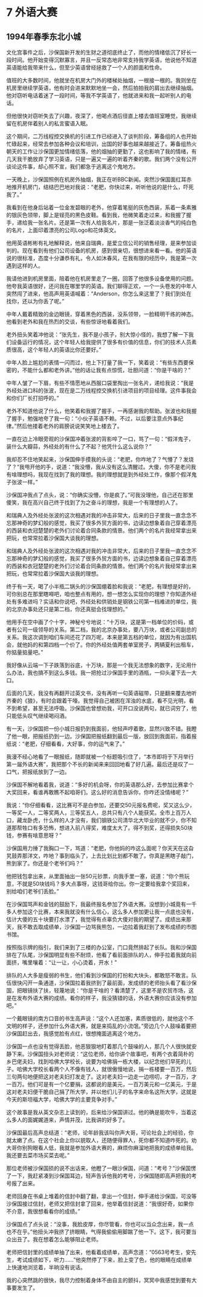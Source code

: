 # 7 外语大赛


## 1994年春季东北小城

文化宫事件之后，沙保国新开发的生财之道彻底终止了，而他的情绪低沉了好长一段时间。他开始变得沉默寡言，并且一反常态地非常支持我学英语，他说他不知道英语能给我带来什么，但至少英语曾经拯救了一个人的颜面和性命。

值班的大多数时间，他就坐在机房大门外的楼梯处抽烟，一根接一根的。我则坐在机房里继续学英语，他有时会进来默默地坐一会，然后拍拍我的肩出去继续抽烟。他对窃听电话着迷了一段时间，等我不学英语了，他就进来和我一起听别人的电话。

但他很快对窃听失去了兴趣，夜深了，他喝点酒后径直上楼去值班室睡觉，我继续留在机房伴着别人的私言蜜语入眠。

这个期间，二万线程控交换机的引进工作已经进入了谈判阶段，筹备组的人也开始忙碌起来，经常去参加各种会议和培训，出国的好事也越来越接近了。筹备组热火朝天的工作让沙保国更加情绪低落，他的烟抽的更勤了，这也影响了我的情绪，有几天我干脆放弃了学习英语，只是一遍又一遍的听着齐秦的歌。我们两个没有公开谈论这件事，却心照不宣，我们都急于逃离这个鬼地方。

一天晚上，沙保国照例在机房外抽烟，我正在听BBC新闻。突然沙保国面红耳赤地推开机房门，结结巴巴地对我说：“老肥，你快过来，听听他说的是什么，吓死我了。”

我看到在他身后站着一位金发碧眼的老外，他穿着笔挺的灰色西装，系着一条素雅的银灰色领带，脚上是锃亮的黑色皮鞋。看到我，他微笑着走过来，和我握了握手，递给我一张名片。还是第一次有人给我名片，那是一张泛着淡淡香气的纯白色的名片，上面印着漂亮的公司Logo和花体英文。

他用英语彬彬有礼地解释说，他来自瑞典，是爱立信公司的销售经理，是来参加谈判的。现在看到有他们公司设备的机房，感到很亲切，很想进来看一看。他的英语说的很标准，态度十分谦恭有礼，令人如沐春风，在我有限的经历中，我是第一次遇到这样的人。

我请他进到机房里面，陪着他在机房里走了一圈，回答了他很多设备使用的问题。他夸我英语很好，还问我在哪里学的英语。我们聊得正欢，一个一头卷发的中年人突然闯了进来，他高声用英语喊着：“Anderson，你怎么来这里了？我们到处在找你，还以为你丢了呢。”

中年人戴着精致的金边眼镜，穿着黑色的西装，没系领带，一脸精明干练的神态。他看到老外和我在热烈的交谈，有些惊讶地看着我们。

老外扭头笑着冲他说：“张先生，我不是小孩子，别大惊小怪的，我想了解一下我们设备运行的情况，这个年轻人给我提供了很多有价值的信息，你们的技术人员素质很高，这个年轻人的英语比你还要好。”

中年人脸上尴尬的表情一闪而过，他上下打量了我一下，笑着说：“有些东西要保密的，不能什么都和老外讲。”他的话让我有点惊慌，壮胆问道：“你是干啥的？”

中年人皱了一下眉，有些不情愿地从西服口袋里掏出一张名片，递给我说：“我是外经处进口科的张波，现在是二万线程控交换机引进项目的项目经理。这件事我会和你们厂长打招呼的。”

老外不知道他说了什么，他笑着和我握了握手，一再感谢我的帮助。张波也和我握了握手，勉强地夸了我一句：“小伙子英语不赖。不过，以后要注意点外事纪律。”然后他搂着老外的肩膀说说笑笑地上楼去了。

一直在边上冷眼旁观的沙保国冲着张波的背影啐了一口，骂了一句：“假洋鬼子，装什么大瓣蒜，外经处的有什么了不起？他凭什么这么说你？”

我却忍不住地笑起来，沙保国伸手摸我的头说：“老肥，你咋地了？气懵了？发烧了？”我甩开他的手，说道：“我没懵，我从没有这么清醒过。大傻，你不是老问我有啥理想吗，我现在找到了我的理想。我的理想就是到外经处工作，像那个假洋鬼子张波一样。”

沙保国冲我点了点头，说：“你确实没懵，你是疯了。”可我没理他，自己还在那里傻笑，我在高兴自己终于找到了为之奋斗的理想，我是一个有理想的人了。

和瑞典人及外经处张波的这次相遇对我的冲击非常大，后来的日子里我一直念念不忘那神奇的梦幻般的感觉，我买了很多外贸方面的书，边读边想象着自己穿着漂亮的西装和衣冠楚楚的老外们讨论着合同条款的情景。他们两个的名片我经常拿出来把玩，也常常拉着沙保国大谈我的理想。

和瑞典人及外经处张波的这次相遇对我的冲击非常大，后来的日子里我一直念念不忘那神奇的梦幻般的感觉，我买了很多外贸方面的书，边读边想象着自己穿着漂亮的西装和衣冠楚楚的老外们讨论着合同条款的情景。他们两个的名片我经常拿出来把玩，也常常拉着沙保国大谈我的理想。

终于有一天，喝了小半瓶二锅头的沙保国绷着脸和我说：“老肥，有理想是好的，可你别总在那里瞎嘚吧，咱也整点有用的，想一想怎么实现你的理想？你知道外经处有多难进吗？实话和你说吧，外经处和供销处是钢铁公司第一档难进的单位，我的北京办事处还只是第二档，你还真挺会找理想的。”

他用手在空中画了个十字，神秘兮兮地说：“十万块，这是第一档单位的价码，或者有公司一级领导的关系。第二档，我的北京办事处，要八万块，或者公司副总的关系。我这次调到咱们车间还花了四万呢，本来是第五档的单位，就因为有出国机会，就他妈的和第四档一个价了。你的外经处值两套单室房子，两辆夏利出租车，你掂量掂量吧。”

我好像从云端一下子跌落到谷底，十万块，那是一个我无法想象的数字，无论用什么办法，我也搞不到这么多钱。我一把抢过沙保国手里的酒瓶，一仰头灌下去一大口。

后面的几天，我没有再翻开过英文书，没有再听一句英语磁带，只是翻来覆去地听齐秦的《狼》，有时会跟着干嚎。我觉得自己被困在浑浊的水底，看不见光明，看不到希望，甚至无法呼吸。沙保国也曾想劝我，可开口没说两句，就已词穷了，他只能低头叹气继续喝闷酒。

有一天，沙保国把一份小城日报扔到我面前，他轻声哼着歌，显然兴致不错。我瞪了他一眼，把报纸扔到一边。沙保国把报纸翻到最后一版，放回到我面前，指着报纸说：“老肥，仔细看看，大好事，你的运气来了。”

我漫不经心地看了一眼报纸，随即就被一个标题吸引住了，“本市即将于下月举行第一届外语大赛”，我把那个不长的新闻来来回回地看了好几遍。最后还是叹了一口气，把报纸放到了一边。

沙保国不解地看着我，说道：“多好的机会呀，你的英语那么好，去参加比赛拿个大奖回来，看谁再敢瞧不起咱哥们。这么好的消息告诉你，你咋还没情绪呢？”

我说：“你仔细看看，这比赛可不是白参加，还要交50元报名费呢，奖又这么少，一等奖一人，二等奖两人，三等奖五人，总共只有八个人能获奖。全市上百万人口，藏龙卧虎，什么样的人才没有，我们钢铁公司清华北大毕业的就不少，你不知道那帮牲口有多恐怖，想进入前八得奖，难度太大了。得不到奖，还得损失50块钱，参赛有啥意思呀？”

沙保国用力捶了我胸口一下，骂道：“老肥，你他妈的咋这么面呢？你天天在这旮旯鼓弄那洋文，咋地？事到临头了，上去比划比划都不敢了。你真是黑瞎子敲门，熊到家了。你还是个老爷们吗？”

他把钱包拿出来，从里面抽出一张50元钞票，向我手里一塞，说道：“你个熊玩意，不就是50块钱吗？多大点事呀，这钱哥给你出。你一定要给我拿个奖回来，别给咱们老爷们丢脸。”

在沙保国骂声和金钱的鼓励下，我最终报名参加了外语大赛。没想到小城竟有一千多人参加这个比赛，本来我就没有什么信心，这么多人参加更让我一点底也没有，估计大傻的五十块要打水漂了，我觉得有点辜负大傻对我的期望了。成绩出来那天，我不敢去取成绩单，沙保国一边骂我熊包，一边拉着我赶到了发布成绩的市图书馆。

按照指示牌的指引，我们来到了三楼的办公室，门口竟然排起了长队。我和沙保国排在了队尾，沙保国明显有些不耐烦，他看了看前面排队的人，伸手拉着我就向前面挤，嘴里嚷着：“让一让，小心烫着，开水！”

排队的人大多是瘦弱的书生，他们看到沙保国的打扮和大块头，都敢怒不敢言。队伍很快闪开一条通道，沙保国拉着我挤到了最前面，发成绩的老师抬头看了看沙保国，把眼镜扶了扶，轻蔑地说：“你是干啥的？看清楚了，这里不是农贸市场，这是在发布外语大赛的成绩。看你的样子，我没猜错的话，外语大赛你应该没有参加吧。”

一个戴眼镜的南方口音的书生高声说：“这个人还加塞，素质很低的，就他这个不文明的样子，还参加什么外语大赛，就是来捣乱的小流氓。”旁边几个人鼓噪着要把沙保国赶出去，我感觉脸有点红，很想掩面逃离这个地方。

沙保国一点也没有觉得丢脸，他恶狠狠地盯着那几个鼓噪的人，那几个人很快就安静下来。沙保国扭头对老师说：“这位老师，给你讲个故事吧，有两个衣着简朴的乡巴佬夫妇，找到哈佛大学校长，说要为哈佛捐一栋大楼，以纪念他们早死的儿子。哈佛大学校长看两个人不像有钱人，就很傲慢地说，捐一栋楼要一百万，然后三句两句地便把这对老夫妇打发走了。这对老夫妇一边走一边唠叨，才一百万，才一百万。他们可是有一个亿要捐，这都说的是美元，一百万美元和一亿美元，于是这对老夫妇便干脆自己捐了所大学，并以他们儿子的名字来命名这所大学，这就是今天的斯坦福大学，哈佛大学的主要竞争对手。”

这个故事是我从英文杂志上读到的，后来给沙保国讲过。他的确是能吹牛，当着这么多人的面娓娓道来，声情并茂，比我讲的好多了。

沙保国最后高声总结道：“老师，论年龄我该叫你声大哥，可论社会上的经验，你就太嫩了点。在这个社会上你以貌取人，还随便得罪人，死你都不知道咋死的。劝大哥你别狗眼看人低，我就是参加外语大赛的，麻烦你麻溜地把我的成绩单给我。我还要去菜市场买菜去呢。”

那位老师被沙保国损的说不出话来，他瞪了一眼沙保国，问道：“考号？”沙保国愣了一下，我赶紧凑到沙保国耳边，轻声告诉他我的考号，沙保国随即高声把我的考号报了出来。

老师回身在书桌上堆着的信封中翻了翻，拿出一个信封，伸手递给沙保国，可没等沙保国接过信封，老师又把信封拿了回来，他举着信封说道：“我很好奇，如果你不介意，我很想看看你的成绩。”

沙保国点了点头说：“没事，我脸皮厚，你尽管看，你也可以当众念出来，我一点也不在乎。”他扭头冲我挤了挤眼睛，气得我偷偷用脚踹了他一下。这下，我可要当众出丑了。我在想着怎么能够阻止老师。

老师把信封里的成绩单抽了出来，他看着成绩单，高声念道：“0563号考生，安先生，考试成绩如下，听力……”他突然停了下来，脸上变了色，他的眼睛在成绩单上快速地浏览着，半晌没有说话。

我的心突然跳的很快，我尽力控制着身体不由自主的颤抖，冥冥中我感觉到要有大事要发生了。

